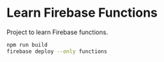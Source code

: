 # Learn Firebase Functions

Project to learn Firebase functions.

```bash
npm run build
firebase deploy --only functions
```